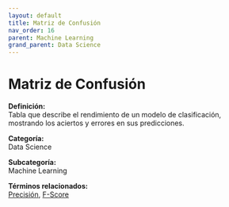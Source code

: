 ```yaml
---
layout: default
title: Matriz de Confusión
nav_order: 16
parent: Machine Learning
grand_parent: Data Science
---
```


# Matriz de Confusión

**Definición:**  
Tabla que describe el rendimiento de un modelo de clasificación, mostrando los aciertos y errores en sus predicciones.

**Categoría:**  
Data Science  

**Subcategoría:**  
Machine Learning

**Términos relacionados:**  
[Precisión](https://maleniski.github.io/diccionario-angl-tec-mx/docs/data-science/machine-learning/precisin.html), [F-Score](https://maleniski.github.io/diccionario-angl-tec-mx/docs/data-science/machine-learning/f-score.html)
